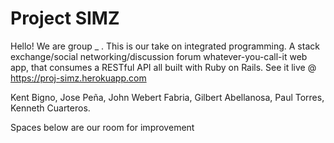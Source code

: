 # Project SIMZ

Hello! We are group _ . This is our take on integrated programming. A stack exchange/social networking/discussion forum whatever-you-call-it web app, that consumes a RESTful API all built with Ruby on Rails. See it live @ https://proj-simz.herokuapp.com

Kent Bigno, Jose Peña, John Webert Fabria, Gilbert Abellanosa, Paul Torres, Kenneth Cuarteros.

Spaces below are our room for improvement






















